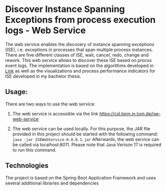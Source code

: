 # Discover Instance Spanning Exceptions from process execution logs - Web Service
The web service enables the discovery of instance spanning exceptions (ISE), i.e. exceptions in processes that span multiple process instances. There are five different classes of ISE, wait, cancel, redo, change and rework. This web service allows to discover these ISE based on procss event logs. The implementation is based on the algorithms developed in [Link](https://doi.org/10.1109/CBI54897.2022.10048) as well as the visualizations and process performance indicators for ISE developed in my bachelor thesis. 

## Usage:

 There are two ways to use the web service:

1) The web service is accessible via the link https://csl.bpm.in.tum.de/ise-web-service

2) The web service can be used locally. For this purpose, the JAR file provided in this project should be started with the following command:
   ```java -jar ISEWebService-0.0.0.1.jar```
  Afterwards, the web service can be called via localhost:8011. Please note that Java Verison 17 is required to run this command.

## Technologies
The project is based on the Spring Boot Application Framework and uses several additional libraries and dependencies
